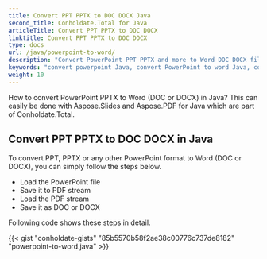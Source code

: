 ```yaml
---
title: Convert PPT PPTX to DOC DOCX Java
second_title: Conholdate.Total for Java
articleTitle: Convert PPT PPTX to DOC DOCX
linktitle: Convert PPT PPTX to DOC DOCX
type: docs
url: /java/powerpoint-to-word/
description: "Convert PowerPoint PPT PPTX and more to Word DOC DOCX file formats in Java."
keywords: "convert powerpoint Java, convert PowerPoint to word Java, convert pptx to docx Java, convert ppt to doc Java, java convert ppt pptx, ppt to docx java, pptx to docx eclipse java, Java converter for ppt, Java converter for pptx, pptx to word Java, slides to docx pages"
weight: 10
---
```


How to convert PowerPoint PPTX to Word (DOC or DOCX) in Java? This can easily be done with Aspose.Slides and Aspose.PDF for Java which are part of Conholdate.Total.

## **Convert PPT PPTX to DOC DOCX in Java**
To convert PPT, PPTX or any other PowerPoint format to Word (DOC or DOCX), you can simply follow the steps below.

- Load the PowerPoint file 
- Save it to PDF stream
- Load the PDF stream
- Save it as DOC or DOCX

Following code shows these steps in detail.

{{< gist "conholdate-gists" "85b5570b58f2ae38c00776c737de8182" "powerpoint-to-word.java" >}}